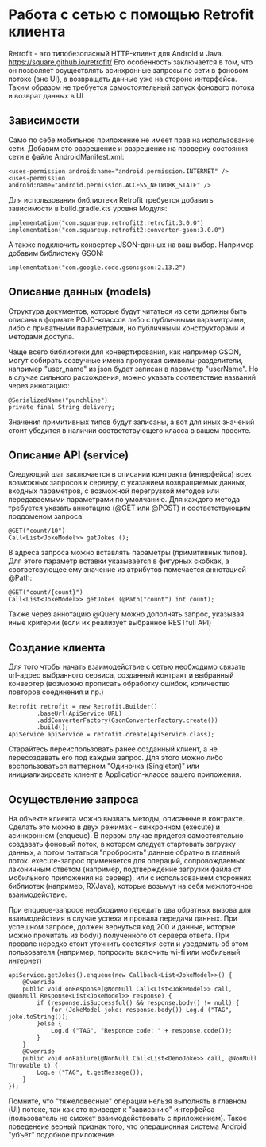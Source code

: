 # Работа с сетью с помощью Retrofit клиента 
Retrofit - это типобезопасный HTTP-клиент для Android и Java. https://square.github.io/retrofit/
Его особенность заключается в том, что он позволяет осуществлять асинхронные запросы по сети в фоновом потоке (вне UI), а возвращать данные уже на стороне интерфейса. Таким образом не требуется самостоятельный запуск фонового потока и возврат данных в UI

## Зависимости
Само по себе мобильное приложение не имеет прав на использование сети. Добавим это разрешение и разрешение на проверку состояния сети в файле AndroidManifest.xml:
```
<uses-permission android:name="android.permission.INTERNET" />
<uses-permission android:name="android.permission.ACCESS_NETWORK_STATE" />
```

Для использования библиотеки Retrofit требуется добавить зависимости в build.gradle.kts уровня Модуля:
```
implementation("com.squareup.retrofit2:retrofit:3.0.0")
implementation("com.squareup.retrofit2:converter-gson:3.0.0")
```

А также подключить конвертер JSON-данных на ваш выбор. Например добавим библиотеку GSON:
```
implementation("com.google.code.gson:gson:2.13.2")
```

## Описание данных (models)
Структура документов, которые будут читаться из сети должны быть описана в формате POJO-классов либо с публичными параметрами, либо с приватными параметрами, но публичными конструкторами и методами доступа. 

Чаще всего библиотеки для конвертирования, как например GSON, могут собирать созвучные имена пропуская символы-разделители, например "user_name" из json будет записан в параметр "userName". Но в случае сильного расхождения, можно указать соответствие названий через аннотацию:
```
@SerializedName("punchline")
private final String delivery;
```

Значения примитивных типов будут записаны, а вот для иных значений стоит убедится в наличии соответствующего класса в вашем проекте.

## Описание API (service)
Следующий шаг заключается в описании контракта (интерфейса) всех возможных запросов к серверу, с указанием возвращаемых данных, входных параметров, с возможной перегрузкой методов или передаваемыми параметрами по умолчанию. Для каждого метода требуется указать аннотацию (@GET или @POST) и соответствующим поддоменом запроса. 
```
@GET("count/10")
Call<List<JokeModel>> getJokes ();
```

В адреса запроса можно вставлять параметры (примитивных типов). Для этого параметр вставки указывается в фигурных скобках, а соответсвующее ему значение из атрибутов помечается аннотацией @Path:
```
@GET("count/{count}")
Call<List<JokeModel>> getJokes (@Path("count") int count);
```

Также через аннотацию @Query можно дополнять запрос, указывая иные критерии (если их реализует выбранное RESTfull API)

## Создание клиента 
Для того чтобы начать взаимодействие с сетью необходимо связать url-адрес выбранного сервиса, созданный контракт и выбранный конвертер (возможно прописать обработку ошибок, количество повторов соединения и пр.)
```
Retrofit retrofit = new Retrofit.Builder()
        .baseUrl(ApiService.URL)
        .addConverterFactory(GsonConverterFactory.create())
        .build();
ApiService apiService = retrofit.create(ApiService.class);
```

Старайтесь переиспользовать ранее созданный клиент, а не пересоздавать его под каждый запрос. Для этого можно либо воспользоваться паттерном "Одиночка (Singleton)" или инициализировать клиент в Application-классе вашего приложения.

## Осуществление запроса
На объекте клиента можно вызвать методы, описанные в контракте. Сделать это можно в двух режимах - синхронном (execute) и асинхронном (enqueue). В первом случае придется самостоятельно создавать фоновый поток, в котором следует стартовать загрузку данных, а потом пытаться "пробросить" данные обратно в главный поток. execute-запрос применяется для операций, сопровождаемых лаконичным ответом (например, подтверждение загрузки файла от мобильного приложения на сервер), или с использованием сторонних библиотек (например, RXJava), которые возьмут на себя межпоточное взаимодействие. 

При enqueue-запросе необходимо передать два обратных вызова для взаимодействия в случае успеха и провала передачи данных. При успешном запросе, должен вернуться код 200 и данные, которые можно прочитать из body() полученного от сервера ответа. При провале нередко стоит уточнить состоятия сети и уведомить об этом пользователя (например, попросить включить wi-fi или мобильный интернет)
```
apiService.getJokes().enqueue(new Callback<List<JokeModel>>() {
    @Override
    public void onResponse(@NonNull Call<List<JokeModel>> call, @NonNull Response<List<JokeModel>> response) {
        if (response.isSuccessful() && response.body() != null) {
            for (JokeModel joke: response.body()) Log.d ("TAG", joke.toString());
        }else {
            Log.d ("TAG", "Responce code: " + response.code());
        }
    }
    @Override
    public void onFailure(@NonNull Call<List<DenoJoke>> call, @NonNull Throwable t) {
        Log.e ("TAG", t.getMessage());
    }
});
```

Помните, что "тяжеловесные" операции нельзя выполнять в главном (UI) потоке, так как это приведет к "зависанию" интерфейса (пользователь не сможет взаимодействовать с приложением). Такое поведенеие верный признак того, что операционная система Android "убъёт" подобное приложение